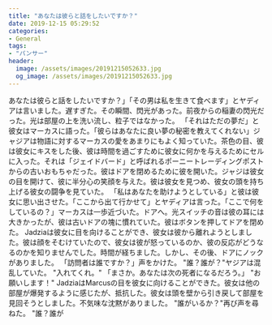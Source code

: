 ```yaml
---
title: "あなたは彼らと話をしたいですか？"
date: 2019-12-15 05:29:52
categories:
- General
tags:
- "パンサー"
header:
  image: /assets/images/20191215052633.jpg
  og_image: /assets/images/20191215052633.jpg
---
```


あなたは彼らと話をしたいですか？」「その男は私を生きて食べます」とヤディアは言いました。遅すぎた。その瞬間、閃光があった。前夜からの稲妻の閃光だった。光は部屋の上を洗い流し、粒子ではなかった。 「それはただの夢だ」と彼女はマーカスに語った。「彼らはあなたに良い夢の秘密を教えてくれない」ジャジアは物語に対するマーカスの愛をあまりにもよく知っていた。茶色の目、彼は彼女にキスをした後、彼は時間を過ごすために彼女に何かを与えるためにセルに入った。それは「ジェイドバード」と呼ばれるポーニートレーディングポストからの古いおもちゃだった。彼はドアを閉めるために彼を開いた。ジャジは彼女の目を開けて、彼に半分心の笑顔を与えた。彼は彼女を見つめ、彼女の頭を持ち上げる彼女の闘争を見ていた。 「私はあなたを助けようとしている」と彼は彼女に思い出させた。「ここから出て行かせて」とヤディアは言った。「ここで何をしているの？」マーカスは一歩近づいた。ドアへ。光スイッチの音は彼の耳には大きかったが、彼は古いドアの塊に慣れていた。彼はボタンを押してドアを閉めた。 Jadziaは彼女に目を向けることができ、彼女は彼から離れようとしました。彼は顔をそむけていたので、彼女は彼が怒っているのか、彼の反応がどうなるのかを知りませんでした。時間が経ちました。しかし、その後、ドアにノックがありました。 「訪問者は誰ですか？」声をかけた。 &quot;誰？誰が？&quot;ヤジアは混乱していた。 &quot;入れてくれ。&quot; 「まさか。あなたは次の死者になるだろう。」 &quot;お願いします！&quot; JadziaはMarcusの目を彼女に向けることができた。彼女は他の部屋が爆発するように感じたが、抵抗した。彼女は頭を壁から引き戻して部屋を見回そうとしました。不気味な沈黙がありました。 &quot;誰がいるか？&quot;再び声を尋ねた。 &quot;誰？誰が
